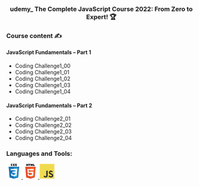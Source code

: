 <h3 align="center">udemy_ The Complete JavaScript Course 2022: From Zero to Expert! &#127942; </h3>

<h3 align="left">Course content &#9997;</h3>
<p align="left">
  <h4>JavaScript Fundamentals – Part 1</h4> 
<ul>
  <li> Coding Challenge1_00 </li>
  <li> Coding Challenge1_01 </li>
  <li>Coding Challenge1_02 </li>
  <li>Coding Challenge1_03 </li>
  <li>Coding Challenge1_04 </li>
</ul>

  <h4>JavaScript Fundamentals – Part 2</h4> 
<ul>
  <li>Coding Challenge2_01 </li>
  <li>Coding Challenge2_02 </li>
  <li>Coding Challenge2_03 </li>
  <li>Coding Challenge2_04 </li>
</ul>
</p>

<h3 align="left">Languages and Tools:</h3>
<p align="left"> <a href="https://www.w3schools.com/css/" target="_blank" rel="noreferrer"> <img src="https://raw.githubusercontent.com/devicons/devicon/master/icons/css3/css3-original-wordmark.svg" alt="css3" width="40" height="40"/> </a> <a href="https://www.w3.org/html/" target="_blank" rel="noreferrer"> <img src="https://raw.githubusercontent.com/devicons/devicon/master/icons/html5/html5-original-wordmark.svg" alt="html5" width="40" height="40"/> </a> <a href="https://developer.mozilla.org/en-US/docs/Web/JavaScript" target="_blank" rel="noreferrer"> <img src="https://raw.githubusercontent.com/devicons/devicon/master/icons/javascript/javascript-original.svg" alt="javascript" width="40" height="40"/> </a> </p>

